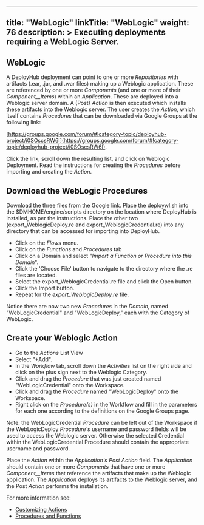 ---
title: "WebLogic"
linkTitle: "WebLogic"
weight: 76
description: >
  Executing deployments requiring a WebLogic Server.
------


## WebLogic

A DeployHub deployment can point to one or more _Repositories_ with artifacts (.ear, .jar, and .war files) making up a Weblogic application. These are referenced by one or more _Components_ (and one or more of their _Component__Items_) within an _Application_. These are deployed into a Weblogic server domain. A (Post) _Action_ is then executed which installs these artifacts into the Weblogic server. The user creates the _Action_, which itself contains _Procedures_ that can be downloaded via Google Groups at the following link:

[https://groups.google.com/forum/#!category-topic/deployhub-project/i0SOscsRW6I](https://groups.google.com/forum/#!category-topic/deployhub-project/i0SOscsRW6I).

Click the link, scroll down the resulting list, and click on Weblogic Deployment. Read the instructions for creating the _Procedures_ before importing and creating the _Action_.

## Download the WebLogic Procedures

Download the three files from the Google link. Place the deploywl.sh into the $DMHOME/engine/scripts directory on the location where DeployHub is installed, as per the instructions. Place the other two (export\_WeblogicDeploy.re and export\_WeblogicCredential.re) into any directory that can be accessed for importing into DeployHub.

- Click on the _Flows_ menu.
- Click on the _Functions_ and _Procedures_ tab
- Click on a Domain and select "_Import a Function or Procedure into this Domain_".
- Click the 'Choose File' button to navigate to the directory where the .re files are located.
- Select the export\_WeblogicCredential.re file and click the Open button.
- Click the Import button.
- Repeat for the _export\_WeblogicDeploy.re_ file.

Notice there are now two new _Procedures_ in the _Domain_, named "WebLogicCredential" and "WebLogicDeploy," each with the Category of WebLogic.

## Create your Weblogic Action

- Go to the _Actions_ List View
- Select "+Add".
- In the _Workflow_ tab, scroll down the _Activities_ list on the right side and click on the plus sign next to the Weblogic Category.
- Click and drag the _Procedure_ that was just created named "WebLogicCredential" onto the Workspace.
- Click and drag the _Procedure_ named "WebLogicDeploy" onto the Workspace.
- Right click on the _Procedure(s)_ in the Workflow and fill in the parameters for each one according to the definitions on the Google Groups page.

Note: the WebLogicCredential _Procedure_ can be left out of the Workspace if the WebLogicDeploy _Procedure's_ username and password fields will be used to access the Weblogic server. Otherwise the selected Credential within the WebLogicCredential Procedure should contain the appropriate username and password.

Place the _Action_ within the _Application's Post Action_ field. The _Application_ should contain one or more _Components_ that have one or more _Component__Items_ that reference the artifacts that make up the Weblogic application. The _Application_ deploys its artifacts to the Weblogic server, and the Post _Action_ performs the installation.


For more information see:

- [Customizing Actions](/userguide/first-steps/2-define-your-actions/) 
- [Procedures and Functions](/userguide/customizations/2-define-your-functions-and-procedures/)